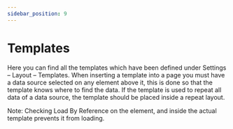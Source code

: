 ```yaml
---
sidebar_position: 9
---
```

# Templates

Here you can find all the templates which have been defined under Settings – Layout – Templates. When inserting a template into a page you must have a data source selected on any element above it, this is done so that the template knows where to find the data. If the template is used to repeat all data of a data source, the template should be placed inside a repeat layout.

Note: Checking Load By Reference on the element, and inside the actual template prevents it from loading.
